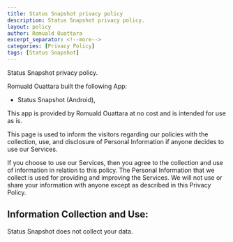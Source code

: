 ```yaml
---
title: Status Snapshot privacy policy
description: Status Snapshot privacy policy.
layout: policy
author: Romuald Ouattara
excerpt_separator: <!--more-->
categories: [Privacy Policy]
tags: [Status Snapshot]
---
```


Status Snapshot privacy policy.

<!--more-->


Romuald Ouattara built the following App:
- Status Snapshot (Android),

This app is provided by Romuald Ouattara at no cost and is intended for use as is.

This page is used to inform the visitors regarding our policies with the collection, use, and disclosure of Personal Information if anyone decides to use our Services.

If you choose to use our Services, then you agree to the collection and use of information in relation to this policy. The Personal Information that we collect is used for providing and improving the Services. We will not use or share your information with anyone except as described in this Privacy Policy.

## Information Collection and Use:

Status Snapshot does not collect your data.
